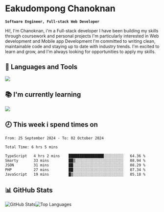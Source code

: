 # Eakudompong Chanoknan

**`Software Engineer, Full-stack Web Developer`**

<p>Hi!, I'm Chanoknan, i'm a Full-stack developer I have been building my skills
through coursework and personal projects I'm particularly interested in Web development
and Mobile app Development I'm committed to writing clean, maintainable
code and staying up to date with industry trends. I'm excited to learn
and grow, and I'm always looking for opportunities to apply my skills.</p>

## 🔧 Languages and Tools

  <a href="https://skillicons.dev">
    <img src="https://skillicons.dev/icons?i=typescript,javascript,html,css,php,java,python,laravel,nodejs,mongodb,react,nextjs,tailwind,mysql,planetscale,postgres,firebase&perline=9" />
  </a>
  
## 📚 I'm currently learning
  <a href="https://skillicons.dev">
    <img src="https://skillicons.dev/icons?i=go,rust,kotlin,androidstudio,graphql,docker,kubernetes,gcp,aws" />
  </a>

## 🕗 This week i spend times on

<!--START_SECTION:waka-->

```txt
From: 25 September 2024 - To: 02 October 2024

Total Time: 6 hrs 5 mins

TypeScript   4 hrs 2 mins    ████████████████░░░░░░░░░   64.36 %
Smarty       33 mins         ██▒░░░░░░░░░░░░░░░░░░░░░░   08.94 %
JSON         31 mins         ██░░░░░░░░░░░░░░░░░░░░░░░   08.29 %
PHP          27 mins         ██░░░░░░░░░░░░░░░░░░░░░░░   07.34 %
JavaScript   19 mins         █▒░░░░░░░░░░░░░░░░░░░░░░░   05.18 %
```

<!--END_SECTION:waka-->

## 📊 GitHub Stats

<p style="display: flex">
  <img alt="GitHub Stats" src="https://github-readme-stats.vercel.app/api?username=EC-9624&show_icons=true&theme=gruvbox&count_private=true"/>
  <img alt="Top Languages" src="https://github-readme-stats.vercel.app/api/top-langs/?username=EC-9624&layout=compact&theme=gruvbox" />  
</p>
